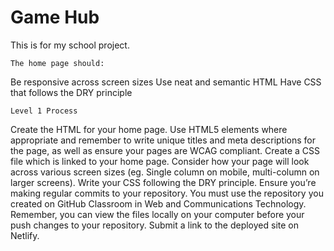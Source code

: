 # Game Hub
 This is for my school project.

    The home page should:
Be responsive across screen sizes
Use neat and semantic HTML
Have CSS that follows the DRY principle


    Level 1 Process
Create the HTML for your home page. Use HTML5 elements where appropriate and remember to write unique titles and meta descriptions for the page, as well as ensure your pages are WCAG compliant.
Create a CSS file which is linked to your home page.
Consider how your page will look across various screen sizes (eg. Single column on mobile, multi-column on larger screens).
Write your CSS following the DRY principle.
Ensure you’re making regular commits to your repository. You must use the repository you created on GitHub Classroom in Web and Communications Technology. Remember, you can view the files locally on your computer before your push changes to your repository.
Submit a link to the deployed site on Netlify.